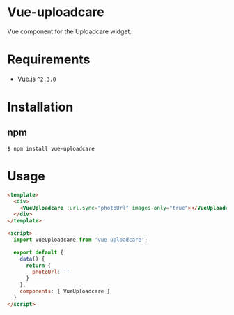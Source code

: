 # Vue-uploadcare
Vue component for the Uploadcare widget.

# Requirements
- Vue.js `^2.3.0`

# Installation

## npm

```shell
$ npm install vue-uploadcare
```

# Usage
```html
<template>
  <div>
    <VueUploadcare :url.sync="photoUrl" images-only="true"></VueUploadcare>
  </div>
</template>

<script>
  import VueUploadcare from 'vue-uploadcare';

  export default {
    data() {
      return {
        photoUrl: ''
      }
    },
    components: { VueUploadcare }
  }
</script>
